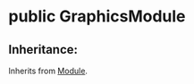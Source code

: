 # <a name='GraphicsModule' /> public GraphicsModule




## Inheritance:
Inherits from [Module][Module].


[Module]:./Module.md#Module
